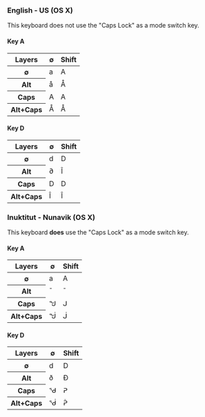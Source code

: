 ### English - US (OS X)

This keyboard does not use the "Caps Lock" as a mode switch key.

#### Key A

<table>
  <thead>
    <tr>
      <th>Layers</th>
      <th>∅</th>
      <th>Shift</th>
    </tr>
  </thead>
  <tbody>
    <tr>
      <th>∅</th>
      <td>a</td>
      <td>A</td>
    </tr>
    <tr>
      <th>Alt</th>
      <td>å</td>
      <td>Å</td>
    </tr>
    <tr>
      <th>Caps</th>
      <td>A</td>
      <td>A</td>
    </tr>
    <tr>
      <th>Alt+Caps</th>
      <td>Å</td>
      <td>Å</td>
    </tr>
  </tbody>
</table>

#### Key D

<table>
  <thead>
    <tr>
      <th>Layers</th>
      <th>∅</th>
      <th>Shift</th>
    </tr>
  </thead>
  <tbody>
    <tr>
      <th>∅</th>
      <td>d</td>
      <td>D</td>
    </tr>
    <tr>
      <th>Alt</th>
      <td>∂</td>
      <td>Î</td>
    </tr>
    <tr>
      <th>Caps</th>
      <td>D</td>
      <td>D</td>
    </tr>
    <tr>
      <th>Alt+Caps</th>
      <td>Î</td>
      <td>Î</td>
    </tr>
  </tbody>
</table>

### Inuktitut - Nunavik (OS X)

This keyboard **does** use the "Caps Lock" as a mode switch key.

#### Key A

<table>
  <thead>
    <tr>
      <th>Layers</th>
      <th>∅</th>
      <th>Shift</th>
    </tr>
  </thead>
  <tbody>
    <tr>
      <th>∅</th>
      <td>a</td>
      <td>A</td>
    </tr>
    <tr>
      <th>Alt</th>
      <td>¯</td>
      <td>̄ </td>
    </tr>
    <tr>
      <th>Caps</th>
      <td>ᖑ</td>
      <td>ᒍ</td>
    </tr>
    <tr>
      <th>Alt+Caps</th>
      <td>ᖒ</td>
      <td>ᒎ</td>
    </tr>
  </tbody>
</table>

#### Key D

<table>
  <thead>
    <tr>
      <th>Layers</th>
      <th>∅</th>
      <th>Shift</th>
    </tr>
  </thead>
  <tbody>
    <tr>
      <th>∅</th>
      <td>d</td>
      <td>D</td>
    </tr>
    <tr>
      <th>Alt</th>
      <td>ð</td>
      <td>Ð</td>
    </tr>
    <tr>
      <th>Caps</th>
      <td>ᖁ</td>
      <td>ᕈ</td>
    </tr>
    <tr>
      <th>Alt+Caps</th>
      <td>ᖂ</td>
      <td>ᕉ</td>
    </tr>
  </tbody>
</table>

